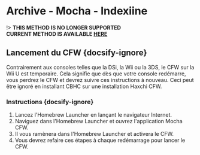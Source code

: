 # Archive - Mocha - Indexiine

!> **THIS METHOD IS NO LONGER SUPPORTED**  
**CURRENT METHOD IS AVAILABLE [HERE](../../../introduction)**

## Lancement du CFW {docsify-ignore}

Contrairement aux consoles telles que la DSi, la Wii ou la 3DS, le CFW sur la Wii U est temporaire. Cela signifie que dès que votre console redémarre, vous perdrez le CFW et devrez suivre ces instructions à nouveau. Ceci peut être ignoré en installant CBHC sur une installation Haxchi CFW.

### Instructions {docsify-ignore}

1. Lancez l'Homebrew Launcher en lançant le navigateur Internet.
1. Naviguez dans l'Homebrew Launcher et ouvrez l'application Mocha CFW.
1. Il vous ramènera dans l'Homebrew Launcher et activera le CFW.
1. Vous devrez refaire ces étapes à chaque redémarrage pour lancer le CFW.